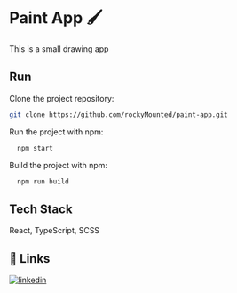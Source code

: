 # Paint App 🖌
This is a small drawing app

## Run
Clone the project repository:
```bash
git clone https://github.com/rockyMounted/paint-app.git
```

Run the project with npm:
```bash
  npm start
```

Build the project with npm:
```bash
  npm run build
```

## Tech Stack
React, TypeScript, SCSS

## 🔗 Links
[![linkedin](https://img.shields.io/badge/linkedin-0A66C2?style=for-the-badge&logo=linkedin&logoColor=white)](https://www.linkedin.com/in/daria-kazeko-8835301b7/)
